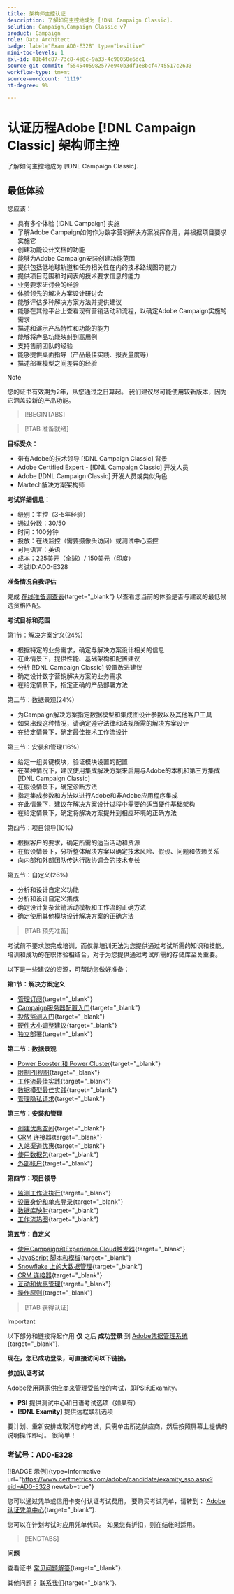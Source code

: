 ```yaml
---
title: 架构师主控认证
description: 了解如何主控地成为 [!DNL Campaign Classic].
solution: Campaign,Campaign Classic v7
product: Campaign
role: Data Architect
badge: label="Exam AD0-E328" type="besitive"
mini-toc-levels: 1
exl-id: 81b4fc87-73c8-4e8c-9a33-4c90050e6dc1
source-git-commit: f5545405982577e940b3df1e8bcf4745517c2633
workflow-type: tm+mt
source-wordcount: '1119'
ht-degree: 9%

---
```


# 认证历程Adobe [!DNL Campaign Classic] 架构师主控

了解如何主控地成为 [!DNL Campaign Classic].

## 最低体验

您应该：

* 具有多个体验 [!DNL Campaign] 实施
* 了解Adobe Campaign如何作为数字营销解决方案发挥作用，并根据项目要求实施它
* 创建功能设计文档的功能
* 能够为Adobe Campaign安装创建功能范围
* 提供包括低地球轨道和任务相关性在内的技术路线图的能力
* 提供项目范围和时间表的技术要求信息的能力
* 业务要求研讨会的经验
* 体验领先的解决方案设计研讨会
* 能够评估多种解决方案方法并提供建议
* 能够在其他平台上查看现有营销活动和流程，以确定Adobe Campaign实施的需求
* 描述和演示产品特性和功能的能力
* 能够将产品功能映射到高用例
* 支持售前团队的经验
* 能够提供桌面指导（产品最佳实践、报表量度等）
* 描述部署模型之间差异的经验

>[!NOTE]
>
>您的证书有效期为2年，从您通过之日算起。 我们建议尽可能使用较新版本，因为它涵盖较新的产品功能。

>[!BEGINTABS]

>[!TAB 准备就绪]

**目标受众：**

* 带有Adobe的技术领导 [!DNL Campaign Classic] 背景
* Adobe Certified Expert - [!DNL Campaign Classic] 开发人员
* Adobe [!DNL Campaign Classic] 开发人员或类似角色
* Martech解决方案架构师

**考试详细信息：**

* 级别：主控（3-5年经验）
* 通过分数：30/50
* 时间：100分钟
* 投放：在线监控（需要摄像头访问）或测试中心监控
* 可用语言：英语
* 成本：225美元（全球）/ 150美元（印度）
* 考试ID:AD0-E328

**准备情况自我评估**

完成 [在线准备调查表](https://scorpion.caveon.com/launchpad/ad-q-e318-readiness-questionnaire-for-adobe-campaign-classic-architect-master-exam/ad-q-e318-readiness-questionnaire-for-adobe-campaign-classic-architect-master-exam){target="_blank"} 以查看您当前的体验是否与建议的最低候选资格匹配。

**考试目标和范围**

第1节：解决方案定义(24%)

* 根据特定的业务需求，确定与解决方案设计相关的信息
* 在此情景下，提供性能、基础架构和配置建议
* 分析 [!DNL Campaign Classic] 设置改进建议
* 确定设计数字营销解决方案的业务需求
* 在给定情景下，指定正确的产品部署方法

第二节：数据景观(24%)

* 为Campaign解决方案指定数据模型和集成图设计参数以及其他客户工具
* 如果出现这种情况，请确定遵守法律和法规所需的解决方案设计
* 在给定情景下，确定最佳技术工作流设计

第三节：安装和管理(16%)

* 给定一组关键模块，验证模块设置的配置
* 在某种情况下，建议使用集成解决方案来启用与Adobe的本机和第三方集成 [!DNL Campaign Classic]
* 在假设情景下，确定诊断方法
* 指定集成参数和方法以进行Adobe和非Adobe应用程序集成
* 在此情景下，建议在解决方案设计过程中需要的适当硬件基础架构
* 在给定情景下，确定将解决方案提升到相应环境的正确方法

第四节：项目领导(10%)

* 根据客户的要求，确定所需的适当活动和资源
* 在假设情景下，分析整体解决方案以确定技术风险、假设、问题和依赖关系
* 向内部和外部团队传达行政协调会的技术专长

第五节：自定义(26%)

* 分析和设计自定义功能
* 分析和设计自定义集成
* 确定设计复杂营销活动模板和工作流的正确方法
* 确定使用其他模块设计解决方案的正确方法

>[!TAB 预先准备]

考试前不要求您完成培训，而仅靠培训无法为您提供通过考试所需的知识和技能。 培训和成功的在职体验相结合，对于为您提供通过考试所需的存储库至关重要。

以下是一些建议的资源，可帮助您做好准备：

**第1节：解决方案定义**

* [管理订阅](https://experienceleague.adobe.com/docs/campaign-classic/using/sending-messages/subscriptions-and-referrals/managing-subscriptions.html?lang=en){target="_blank"}
* [Campaign服务器配置入门](https://experienceleague.adobe.com/docs/campaign-classic/using/installing-campaign-classic/additional-configurations/configuring-campaign-server.html?lang=en){target="_blank"}
* [投放监测入门](https://experienceleague.adobe.com/docs/campaign-classic/using/sending-messages/monitoring-deliveries/about-delivery-monitoring.html?lang=en){target="_blank"}
* [硬件大小调整建议](https://experienceleague.adobe.com/docs/campaign-classic/using/technotes/hardware-sizing.html?lang=en){target="_blank"}
* [独立部署](https://experienceleague.adobe.com/docs/campaign-classic/using/installing-campaign-classic/deployment-types-/standalone-deployment.html?lang=en){target="_blank"}

**第二节：数据景观**

* [Power Booster 和 Power Cluster](https://experienceleague.adobe.com/docs/campaign-classic/using/installing-campaign-classic/deployment-types-/power-booster-and-power-cluster.html?lang=en){target="_blank"}
* [限制PII视图](https://experienceleague.adobe.com/docs/campaign-classic/using/configuring-campaign-classic/editing-schemas/restricting-pii-view.html?lang=en){target="_blank"}
* [工作流最佳实践](https://experienceleague.adobe.com/docs/campaign-classic/using/automating-with-workflows/introduction/workflow-best-practices.html?lang=zh-Hans){target="_blank"}
* [数据模型最佳实践](https://experienceleague.adobe.com/docs/campaign-classic/using/configuring-campaign-classic/data-model/data-model-best-practices.html?lang=zh-Hans){target="_blank"}
* [管理隐私请求](https://experienceleague.adobe.com/docs/campaign-classic/using/getting-started/privacy/privacy-requests/privacy-requests.html){target="_blank"}

**第三节：安装和管理**

* [创建优惠空间](https://experienceleague.adobe.com/docs/campaign-classic/using/managing-offers/managing-environments/creating-offer-spaces.html?lang=en){target="_blank"}
* [CRM 连接器](https://experienceleague.adobe.com/docs/campaign-classic/using/getting-started/connectors/crm-connectors/crm-connectors.html?lang=en){target="_blank"}
* [入站渠道优惠](https://experienceleague.adobe.com/docs/campaign-classic/using/managing-offers/case-study/offers-on-an-inbound-channel.html?lang=en){target="_blank"}
* [使用数据包](https://experienceleague.adobe.com/docs/campaign-classic/using/getting-started/administration-basics/working-with-data-packages.html?lang=en){target="_blank"}
* [外部帐户](https://experienceleague.adobe.com/docs/campaign-classic/using/installing-campaign-classic/accessing-external-database/external-accounts.html?lang=en){target="_blank"}

**第四节：项目领导**

* [监测工作流执行](https://experienceleague.adobe.com/docs/campaign-classic/using/automating-with-workflows/monitoring-workflows/monitoring-workflow-execution.html?lang=zh-Hans){target="_blank"}
* [设置身份和单点登录](https://helpx.adobe.com/uk/enterprise/using/set-up-identity.html){target="_blank"}
* [数据库映射](https://experienceleague.adobe.com/docs/campaign-classic/using/configuring-campaign-classic/schema-reference/database-mapping.html?lang=en){target="_blank"}
* [工作流热图](https://experienceleague.adobe.com/docs/campaign-classic/using/automating-with-workflows/monitoring-workflows/heatmap.html?lang=en){target="_blank"}

**第五节：自定义**

* [使用Campaign和Experience Cloud触发器](https://experienceleague.adobe.com/docs/campaign-classic/using/integrating-with-adobe-experience-cloud/experience-triggers/about-triggers.html?lang=en){target="_blank"}
* [JavaScript 脚本和模板](https://experienceleague.adobe.com/docs/campaign-classic/using/automating-with-workflows/advanced-management/javascript-scripts-and-templates.html?lang=en){target="_blank"}
* [Snowflake 上的大数据管理](https://experienceleague.adobe.com/docs/campaign-classic-learn/tutorials/administrating/fda/big-data-segmentation-on-snowflake.html?lang=en){target="_blank"}
* [CRM 连接器](https://experienceleague.adobe.com/docs/campaign-classic/using/getting-started/connectors/crm-connectors/crm-connectors.html?lang=en){target="_blank"}
* [互动和优惠管理](https://experienceleague.adobe.com/docs/campaign-classic/using/managing-offers/interaction-overview/interaction-and-offer-management.html?lang=en){target="_blank"}
* [操作原则](https://experienceleague.adobe.com/docs/campaign-classic/using/monitoring-campaign-classic/production-procedures/operating-principle.html?lang=en){target="_blank"}

>[!TAB 获得认证]

>[!IMPORTANT]
>
>以下部分和链接将起作用 **仅**  之后 **成功登录** 到 [Adobe凭据管理系统](http://www.certmetrics.com/adobe){target="_blank"}.

**现在，您已成功登录，可直接访问以下链接。**

**参加认证考试**

Adobe使用两家供应商来管理受监控的考试，即PSI和Examity。

* **PSI** 提供测试中心和日语考试选项（如果有）
* **[!DNL Examity]** 提供远程联机选项

要计划、重新安排或取消您的考试，只需单击所选供应商，然后按照屏幕上提供的说明操作即可。 很简单！

### 考试号：AD0-E328

[!BADGE 示例]{type=Informative url="https://www.certmetrics.com/adobe/candidate/examity_sso.aspx?eid=AD0-E328 newtab=true"}

您可以通过凭单或信用卡支付认证考试费用。 要购买考试凭单，请转到： [Adobe认证凭单中心](https://market.xvoucher.com/adobe/global){target="_blank"}.

您可以在计划考试时应用凭单代码。 如果您有折扣，则在结帐时适用。

>[!ENDTABS]

**问题**

查看证书 [常见问题解答](https://experienceleague.adobe.com/docs/certification/certification/faq.html?lang=en){target="_blank"}.

其他问题？ [联系我们](mailto:certif@adobe.com){target="_blank"}.
